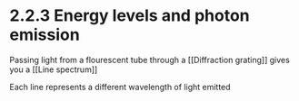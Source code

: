 # 2.2.3 Energy levels and photon emission
Passing light from a flourescent tube through a [[Diffraction grating]] gives you a [[Line spectrum]]

Each line represents a different wavelength of light emitted 